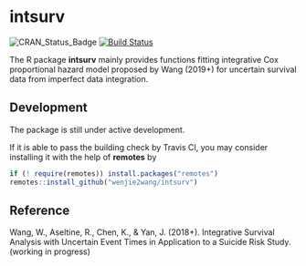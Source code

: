# intsurv

![CRAN_Status_Badge][cranVersion]
[![Build Status][travis_master]][travis]


The R package **intsurv** mainly provides functions fitting integrative Cox
proportional hazard model proposed by Wang (2019+) for uncertain survival data
from imperfect data integration.


## Development

The package is still under active development.

If it is able to pass the building check by Travis CI, you may consider
installing it with the help of **remotes** by

```R
if (! require(remotes)) install.packages("remotes")
remotes::install_github("wenjie2wang/intsurv")
```


## Reference

Wang, W., Aseltine, R., Chen, K., & Yan, J. (2018+).  Integrative Survival
Analysis with Uncertain Event Times in Application to a Suicide Risk
Study. (working in progress)


[cranVersion]: http://www.r-pkg.org/badges/version/intsurv
[travis]: https://travis-ci.org/wenjie2wang/intsurv
[travis_master]: https://travis-ci.org/wenjie2wang/intsurv.svg?branch=master

